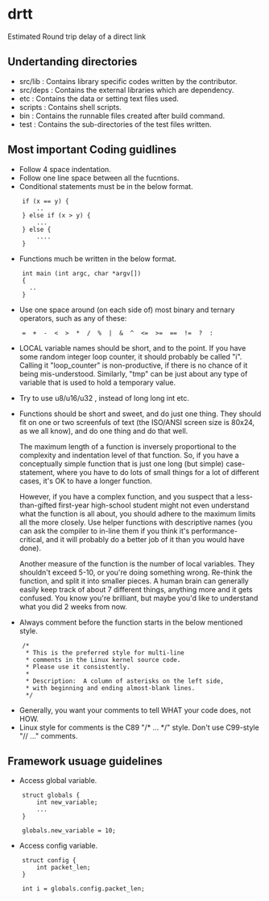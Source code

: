 drtt
====

Estimated Round trip delay of a direct link

Undertanding directories
------------------------
- src/lib : Contains library specific codes written by the contributor.
- src/deps : Contains the external libraries which are dependency.
- etc      : Contains the data or setting text files used.
- scripts  : Contains shell scripts.
- bin      : Contains the runnable files created after build command.
- test     : Contains the sub-directories of the test files written.

Most important Coding guidlines
-------------------------------
- Follow 4 space indentation.
- Follow one line space between all the fucntions.
- Conditional statements must be in the below format.
```
    if (x == y) {
        ..
    } else if (x > y) {
        ...
    } else {
        ....
    }
```
- Functions much be written in the below format.
```
    int main (int argc, char *argv[])
    {
      ..
    }
```
- Use one space around (on each side of) most binary and ternary
  operators,
  such as any of these:
```
    =  +  -  <  >  *  /  %  |  &  ^  <=  >=  ==  !=  ?  :
```
- LOCAL variable names should be short, and to the point.  If you have
some random integer loop counter, it should probably be called "i".
Calling it "loop_counter" is non-productive, if there is no chance of it
being mis-understood.  Similarly, "tmp" can be just about any type of
variable that is used to hold a temporary value.
- Try to use  u8/u16/u32 , instead of long long int etc.
- Functions should be short and sweet, and do just one thing.  They
  should
  fit on one or two screenfuls of text (the ISO/ANSI screen size is
  80x24,
  as we all know), and do one thing and do that well.

  The maximum length of a function is inversely proportional to the
  complexity and indentation level of that function.  So, if you have a
  conceptually simple function that is just one long (but simple)
  case-statement, where you have to do lots of small things for a lot of
  different cases, it's OK to have a longer function.

  However, if you have a complex function, and you suspect that a
  less-than-gifted first-year high-school student might not even
  understand what the function is all about, you should adhere to the
  maximum limits all the more closely.  Use helper functions with
  descriptive names (you can ask the compiler to in-line them if you
  think
  it's performance-critical, and it will probably do a better job of it
  than you would have done).

  Another measure of the function is the number of local variables.
  They
  shouldn't exceed 5-10, or you're doing something wrong.  Re-think the
  function, and split it into smaller pieces.  A human brain can
  generally easily keep track of about 7 different things, anything more
  and it gets confused.  You know you're brilliant, but maybe you'd like
  to understand what you did 2 weeks from now.
- Always comment before the function starts in the below mentioned style.
```
    /*
     * This is the preferred style for multi-line
     * comments in the Linux kernel source code.
     * Please use it consistently.
     *
     * Description:  A column of asterisks on the left side,
     * with beginning and ending almost-blank lines.
     */
```
- Generally, you want your comments to tell WHAT your code does, not
  HOW.
- Linux style for comments is the C89 "/* ... */" style.
Don't use C99-style "// ..." comments.

Framework usuage guidelines
---------------------------
- Access global variable.
```
    struct globals {
        int new_variable;
        ...
    }

    globals.new_variable = 10;
```
- Access config variable.
```
    struct config {
        int packet_len;
    }

    int i = globals.config.packet_len;
```
